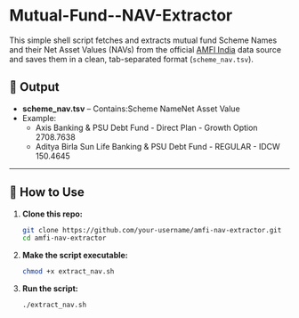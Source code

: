 # Mutual-Fund--NAV-Extractor
This simple shell script fetches and extracts mutual fund Scheme Names and their Net Asset Values (NAVs) from the official [AMFI India](https://www.amfiindia.com) data source and saves them in a clean, tab-separated format (`scheme_nav.tsv`).

## 🧾 Output

- **scheme_nav.tsv** – Contains:Scheme Name<TAB>Net Asset Value
- Example:
    - Axis Banking & PSU Debt Fund - Direct Plan - Growth Option 2708.7638
    - Aditya Birla Sun Life Banking & PSU Debt Fund - REGULAR - IDCW 150.4645

---

## 🚀 How to Use

1. **Clone this repo:**
   ```bash
   git clone https://github.com/your-username/amfi-nav-extractor.git
   cd amfi-nav-extractor
   ```
2. **Make the script executable:**
   ```bash
   chmod +x extract_nav.sh
   ```
3. **Run the script:**
   ```bash
   ./extract_nav.sh
   ```
